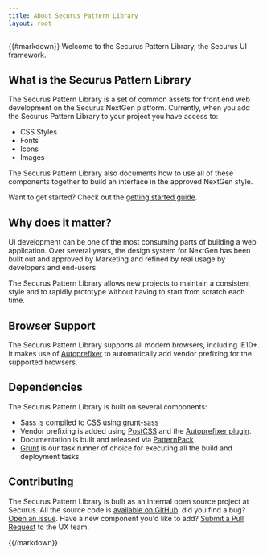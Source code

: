 ```yaml
---
title: About Securus Pattern Library
layout: root
---
```


{{#markdown}}
Welcome to the Securus Pattern Library, the Securus UI framework.

## What is the Securus Pattern Library
The Securus Pattern Library is a set of common assets for front end web development on the Securus NextGen platform. Currently, when you add the Securus Pattern Library to your project you have access to:

* CSS Styles
* Fonts
* Icons
* Images

The Securus Pattern Library also documents how to use all of these components together to build an interface in the approved NextGen style.

Want to get started? Check out the [getting started guide](getting-started.html).

## Why does it matter?
UI development can be one of the most consuming parts of building a web application. Over several years, the design system for NextGen has been built out and approved by Marketing and refined by real usage by developers and end-users.

The Securus Pattern Library allows new projects to maintain a consistent style and to rapidly prototype without having to start from scratch each time.

## Browser Support
The Securus Pattern Library supports all modern browsers, including IE10+. It makes use of [Autoprefixer](https://github.com/postcss/autoprefixer) to automatically add vendor prefixing for the supported browsers.

## Dependencies
The Securus Pattern Library is built on several components:

* Sass is compiled to CSS using [grunt-sass](https://github.com/sindresorhus/grunt-sass)
* Vendor prefixing is added using [PostCSS](https://github.com/nDmitry/grunt-postcss) and the [Autoprefixer plugin](https://github.com/postcss/autoprefixer).
* Documentation is built and released via [PatternPack](https://github.com/patternpack/patternpack)
* [Grunt](http://gruntjs.com/) is our task runner of choice for executing all the build and deployment tasks

## Contributing
The Securus Pattern Library is built as an internal open source project at Securus. All the source code is [available on GitHub](https://github.com/securus-ng-scp/ui). did you find a bug? [Open an issue](https://github.com/securus-ng-scp/ui/issues). Have a new component you'd like to add? [Submit a Pull Request](https://github.com/securus-ng-scp/ui/pulls) to the UX team.

{{/markdown}}
